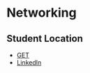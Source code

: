 # Networking

## Student Location

- [GET](http://video.udacity-data.com.s3.amazonaws.com/topher/2016/June/57583b20_get-student-locations/get-student-locations.json)
- [LinkedIn](https://www.linkedin.com/in/jon-demaagd-61257619b)

